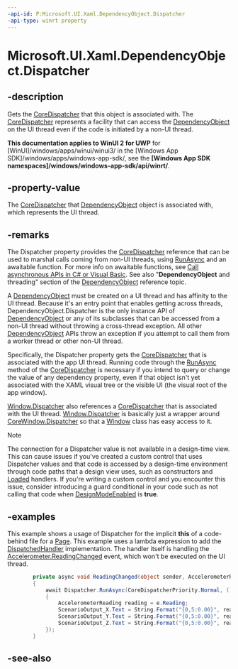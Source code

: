 ```yaml
---
-api-id: P:Microsoft.UI.Xaml.DependencyObject.Dispatcher
-api-type: winrt property
---
```


<!-- Property syntax
public Windows.UI.Core.CoreDispatcher Dispatcher { get; }
-->

# Microsoft.UI.Xaml.DependencyObject.Dispatcher

## -description
Gets the [CoreDispatcher](/uwp/api/windows.ui.core.coredispatcher) that this object is associated with. The [CoreDispatcher](/uwp/api/windows.ui.core.coredispatcher) represents a facility that can access the [DependencyObject](dependencyobject.md) on the UI thread even if the code is initiated by a non-UI thread.

**This documentation applies to WinUI 2 for UWP** for [WinUI]/windows/apps/winui/winui3/ in the [Windows App SDK]/windows/apps/windows-app-sdk/, see the **[Windows App SDK namespaces]/windows/windows-app-sdk/api/winrt/**.

## -property-value
The [CoreDispatcher](/uwp/api/windows.ui.core.coredispatcher) that [DependencyObject](dependencyobject.md) object is associated with, which represents the UI thread.

## -remarks
The Dispatcher property provides the [CoreDispatcher](/uwp/api/windows.ui.core.coredispatcher) reference that can be used to marshal calls coming from non-UI threads, using [RunAsync](/uwp/api/windows.ui.core.coredispatcher.runasync(windows.ui.core.coredispatcherpriority,windows.ui.core.dispatchedhandler)) and an awaitable function. For more info on awaitable functions, see [Call asynchronous APIs in C# or Visual Basic](/windows/uwp/threading-async/call-asynchronous-apis-in-csharp-or-visual-basic). See also "**DependencyObject** and threading" section of the [DependencyObject](dependencyobject.md) reference topic.

A [DependencyObject](dependencyobject.md) must be created on a UI thread and has affinity to the UI thread. Because it's an entry point that enables getting across threads, DependencyObject.Dispatcher is the only instance API of [DependencyObject](dependencyobject.md) or any of its subclasses that can be accessed from a non-UI thread without throwing a cross-thread exception. All other [DependencyObject](dependencyobject.md) APIs throw an exception if you attempt to call them from a worker thread or other non-UI thread.

Specifically, the Dispatcher property gets the [CoreDispatcher](/uwp/api/windows.ui.core.coredispatcher) that is associated with the app UI thread. Running code through the [RunAsync](/uwp/api/windows.ui.core.coredispatcher.runasync(windows.ui.core.coredispatcherpriority,windows.ui.core.dispatchedhandler)) method of the [CoreDispatcher](/uwp/api/windows.ui.core.coredispatcher) is necessary if you intend to query or change the value of any dependency property, even if that object isn't yet associated with the XAML visual tree or the visible UI (the visual root of the app window). 

[Window.Dispatcher](window_dispatcher.md) also references a [CoreDispatcher](/uwp/api/windows.ui.core.coredispatcher) that is associated with the UI thread. [Window.Dispatcher](window_dispatcher.md) is basically just a wrapper around [CoreWindow.Dispatcher](/uwp/api/windows.ui.core.corewindow.dispatcher) so that a [Window](window.md) class has easy access to it.



> [!NOTE]
> The connection for a Dispatcher value is not available in a design-time view. This can cause issues if you've created a custom control that uses Dispatcher values and that code is accessed by a design-time environment through code paths that a design view uses, such as constructors and [Loaded](frameworkelement_loaded.md) handlers. If you're writing a custom control and you encounter this issue, consider introducing a guard conditional in your code such as not calling that code when [DesignModeEnabled](/uwp/api/windows.applicationmodel.designmode.designmodeenabled) is **true**.

## -examples
This example shows a usage of Dispatcher for the implicit **this** of a code-behind file for a [Page](../microsoft.ui.xaml.controls/page.md). This example uses a lambda expression to add the [DispatchedHandler](/uwp/api/windows.ui.core.dispatchedhandler) implementation. The handler itself is handling the [Accelerometer.ReadingChanged](/uwp/api/windows.devices.sensors.accelerometer.readingchanged) event, which won't be executed on the UI thread.

```csharp
        private async void ReadingChanged(object sender, AccelerometerReadingChangedEventArgs e)
        {
            await Dispatcher.RunAsync(CoreDispatcherPriority.Normal, () =>
            {
                AccelerometerReading reading = e.Reading;
                ScenarioOutput_X.Text = String.Format("{0,5:0.00}", reading.AccelerationX);
                ScenarioOutput_Y.Text = String.Format("{0,5:0.00}", reading.AccelerationY);
                ScenarioOutput_Z.Text = String.Format("{0,5:0.00}", reading.AccelerationZ);
            });
        }
```



## -see-also
